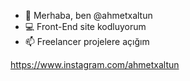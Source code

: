 - 👋 Merhaba, ben @ahmetxaltun
- 💻 Front-End site kodluyorum
- 📫 Freelancer projelere açığım

https://www.instagram.com/ahmetxaltun
